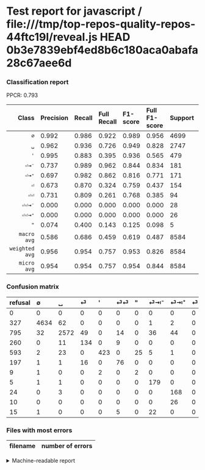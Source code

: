 # Test report for javascript / file:///tmp/top-repos-quality-repos-44ftc19l/reveal.js HEAD 0b3e7839ebf4ed8b6c180aca0abafa28c67aee6d

### Classification report

PPCR: 0.793

| Class | Precision | Recall | Full Recall | F1-score | Full F1-score | Support | Full Support | PPCR |
|------:|:----------|:-------|:------------|:---------|:---------|:--------|:-------------|:-----|
| `∅` | 0.992| 0.986| 0.922| 0.989| 0.956| 4699| 5026| 0.935 |
| `␣` | 0.962| 0.936| 0.726| 0.949| 0.828| 2747| 3542| 0.776 |
| `'` | 0.995| 0.883| 0.395| 0.936| 0.565| 479| 1072| 0.447 |
| `⏎⇥⁻` | 0.737| 0.989| 0.962| 0.844| 0.834| 181| 186| 0.973 |
| `⏎⇥⁺` | 0.697| 0.982| 0.862| 0.816| 0.771| 171| 195| 0.877 |
| `⏎` | 0.673| 0.870| 0.324| 0.759| 0.437| 154| 414| 0.372 |
| `⏎⏎` | 0.731| 0.809| 0.261| 0.768| 0.385| 94| 291| 0.323 |
| `⏎⏎⇥⁻` | 0.000| 0.000| 0.000| 0.000| 0.000| 28| 43| 0.651 |
| `⏎⏎⇥⁺` | 0.000| 0.000| 0.000| 0.000| 0.000| 26| 36| 0.722 |
| `"` | 0.074| 0.400| 0.143| 0.125| 0.098| 5| 14| 0.357 |
| `macro avg` | 0.586| 0.686| 0.459| 0.619| 0.487| 8584| 10819| 0.793 |
| `weighted avg` | 0.956| 0.954| 0.757| 0.953| 0.826| 8584| 10819| 0.793 |
| `micro avg` | 0.954| 0.954| 0.757| 0.954| 0.844| 8584| 10819| 0.793 |

### Confusion matrix

|refusal|  ∅| ␣| ⏎| '| ⏎⏎| "| ⏎⇥⁻| ⏎⇥⁺| ⏎⏎⇥⁺| ⏎⏎⇥⁻| 
|:---|:---|:---|:---|:---|:---|:---|:---|:---|:---|:---|
|0 |0 |0 |0 |0 |0 |0 |0 |0 |0 |0 |
|327 |4634 |62 |0 |0 |0 |0 |1 |2 |0 |0 |
|795 |32 |2572 |49 |0 |14 |0 |36 |44 |0 |0 |
|260 |0 |11 |134 |0 |9 |0 |0 |0 |0 |0 |
|593 |2 |23 |0 |423 |0 |25 |5 |1 |0 |0 |
|197 |1 |1 |16 |0 |76 |0 |0 |0 |0 |0 |
|9 |1 |0 |0 |2 |0 |2 |0 |0 |0 |0 |
|5 |1 |1 |0 |0 |0 |0 |179 |0 |0 |0 |
|24 |0 |3 |0 |0 |0 |0 |0 |168 |0 |0 |
|10 |0 |0 |0 |0 |0 |0 |0 |26 |0 |0 |
|15 |1 |0 |0 |0 |5 |0 |22 |0 |0 |0 |

### Files with most errors

| filename | number of errors|
|:----:|:-----|

<details>
    <summary>Machine-readable report</summary>
```json
{
  "cl_report": {"\"": {"f1-score": 0.125, "precision": 0.07407407407407407, "recall": 0.4, "support": 5}, "\u0027": {"f1-score": 0.9358407079646018, "precision": 0.9952941176470588, "recall": 0.8830897703549061, "support": 479}, "macro avg": {"f1-score": 0.618568401219514, "precision": 0.5861306385097839, "recall": 0.6855598104069249, "support": 8584}, "micro avg": {"f1-score": 0.9538676607642125, "precision": 0.9538676607642125, "recall": 0.9538676607642125, "support": 8584}, "weighted avg": {"f1-score": 0.9534857209375979, "precision": 0.9559673666218621, "recall": 0.9538676607642125, "support": 8584}, "\u2205": {"f1-score": 0.9890086436879735, "precision": 0.9918664383561644, "recall": 0.9861672696318365, "support": 4699}, "\u23ce": {"f1-score": 0.7592067988668555, "precision": 0.6733668341708543, "recall": 0.8701298701298701, "support": 154}, "\u23ce\u21e5\u207a": {"f1-score": 0.8155339805825242, "precision": 0.6970954356846473, "recall": 0.9824561403508771, "support": 171}, "\u23ce\u21e5\u207b": {"f1-score": 0.8443396226415094, "precision": 0.7366255144032922, "recall": 0.988950276243094, "support": 181}, "\u23ce\u23ce": {"f1-score": 0.7676767676767676, "precision": 0.7307692307692307, "recall": 0.8085106382978723, "support": 94}, "\u23ce\u23ce\u21e5\u207a": {"f1-score": 0.0, "precision": 0.0, "recall": 0.0, "support": 26}, "\u23ce\u23ce\u21e5\u207b": {"f1-score": 0.0, "precision": 0.0, "recall": 0.0, "support": 28}, "\u2423": {"f1-score": 0.9490774907749077, "precision": 0.9622147399925177, "recall": 0.9362941390607936, "support": 2747}},
  "cl_report_full": {"\"": {"f1-score": 0.0975609756097561, "precision": 0.07407407407407407, "recall": 0.14285714285714285, "support": 14}, "\u0027": {"f1-score": 0.5651302605210421, "precision": 0.9952941176470588, "recall": 0.394589552238806, "support": 1072}, "macro avg": {"f1-score": 0.4873172467200101, "precision": 0.5861306385097839, "recall": 0.4594339623322762, "support": 10819}, "micro avg": {"f1-score": 0.8439931969283101, "precision": 0.9538676607642125, "recall": 0.756816711341159, "support": 10819}, "weighted avg": {"f1-score": 0.8263640253154507, "precision": 0.9451567918037124, "recall": 0.756816711341159, "support": 10819}, "\u2205": {"f1-score": 0.9556609610228912, "precision": 0.9918664383561644, "recall": 0.9220055710306406, "support": 5026}, "\u23ce": {"f1-score": 0.4371941272430669, "precision": 0.6733668341708543, "recall": 0.32367149758454106, "support": 414}, "\u23ce\u21e5\u207a": {"f1-score": 0.7706422018348623, "precision": 0.6970954356846473, "recall": 0.8615384615384616, "support": 195}, "\u23ce\u21e5\u207b": {"f1-score": 0.8344988344988346, "precision": 0.7366255144032922, "recall": 0.9623655913978495, "support": 186}, "\u23ce\u23ce": {"f1-score": 0.3848101265822784, "precision": 0.7307692307692307, "recall": 0.2611683848797251, "support": 291}, "\u23ce\u23ce\u21e5\u207a": {"f1-score": 0.0, "precision": 0.0, "recall": 0.0, "support": 36}, "\u23ce\u23ce\u21e5\u207b": {"f1-score": 0.0, "precision": 0.0, "recall": 0.0, "support": 43}, "\u2423": {"f1-score": 0.8276749798873692, "precision": 0.9622147399925177, "recall": 0.7261434217955957, "support": 3542}},
  "ppcr": 0.7934189851187725
}
```
</details>
